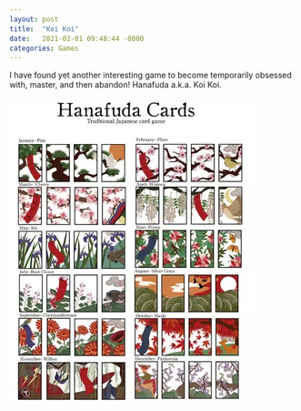 ```yaml
---
layout: post
title:  "Koi Koi"
date:   2021-02-01 09:48:44 -0800
categories: Games
---
```

I have found yet another interesting game to become temporarily obsessed with, master, and then abandon! Hanafuda a.k.a. Koi Koi. <br><br>
![koi koi](images/hanafuda-koi-koi.jpg)<br clear="all">

 
